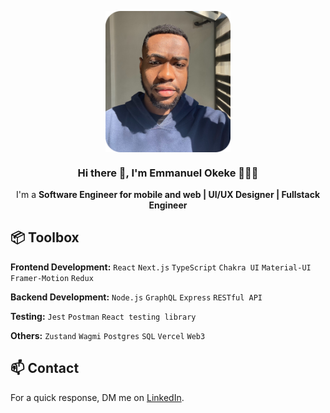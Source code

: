 <p align="center" width="300">
   <img align="center" width="200" border-radius="100" src="yo 1.png" />
   <h3 align="center">Hi there 👋,  I'm Emmanuel Okeke 👨🏽‍💻</h3>
</p>

<p align="center"> I'm a <strong>Software Engineer for mobile and web | UI/UX Designer | Fullstack Engineer </strong> </p>

## 📦 Toolbox

**Frontend Development:** `React` `Next.js` `TypeScript` `Chakra UI` `Material-UI` `Framer-Motion` `Redux` 
 
**Backend Development:** `Node.js` `GraphQL` `Express` `RESTful API` 

**Testing:** `Jest` `Postman` `React testing library`

**Others:** `Zustand` `Wagmi` `Postgres` `SQL` `Vercel` `Web3` 

## 📫 Contact

 For a quick response, DM me on [LinkedIn](https://www.linkedin.com/in/emmanuel-okeke/). 

<!--
**Okekejr/Okekejr** is a ✨ _special_ ✨ repository because its `README.md` (this file) appears on your GitHub profile.

Here are some ideas to get you started:

- 🔭 I’m currently working on ...
- 🌱 I’m currently learning ...
- 👯 I’m looking to collaborate on ...
- 🤔 I’m looking for help with ...
- 💬 Ask me about ...
- 📫 How to reach me: ...
- 😄 Pronouns: ...
- ⚡ Fun fact: ...
-->
